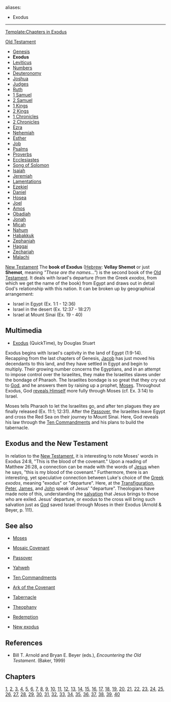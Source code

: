 aliases:
- Exodus
---
[Template:Chapters in Exodus](http://www.theopedia.com/index.php?title=Template:Chapters_in_Exodus&action=edit&redlink=1 "Template:Chapters in Exodus (page does not exist)")

[Old Testament](Old_Testament "Old Testament")
-   [Genesis](Genesis "Genesis")
-   **Exodus**
-   [Leviticus](Leviticus "Leviticus")
-   [Numbers](Book_of_Numbers "Book of Numbers")
-   [Deuteronomy](Deuteronomy "Deuteronomy")
-   [Joshua](Book_of_Joshua "Book of Joshua")
-   [Judges](Book_of_Judges "Book of Judges")
-   [Ruth](Book_of_Ruth "Book of Ruth")
-   [1 Samuel](Books_of_Samuel "Books of Samuel")
-   [2 Samuel](Books_of_Samuel "Books of Samuel")
-   [1 Kings](Books_of_Kings "Books of Kings")
-   [2 Kings](Books_of_Kings "Books of Kings")
-   [1 Chronicles](Books_of_Chronicles "Books of Chronicles")
-   [2 Chronicles](Books_of_Chronicles "Books of Chronicles")
-   [Ezra](Book_of_Ezra "Book of Ezra")
-   [Nehemiah](Book_of_Nehemiah "Book of Nehemiah")
-   [Esther](Book_of_Esther "Book of Esther")
-   [Job](Book_of_Job "Book of Job")
-   [Psalms](Book_of_Psalms "Book of Psalms")
-   [Proverbs](Book_of_Proverbs "Book of Proverbs")
-   [Ecclesiastes](Ecclesiastes "Ecclesiastes")
-   [Song of Solomon](Song_of_Solomon "Song of Solomon")
-   [Isaiah](Book_of_Isaiah "Book of Isaiah")
-   [Jeremiah](Book_of_Jeremiah "Book of Jeremiah")
-   [Lamentations](Book_of_Lamentations "Book of Lamentations")
-   [Ezekiel](Book_of_Ezekiel "Book of Ezekiel")
-   [Daniel](Book_of_Daniel "Book of Daniel")
-   [Hosea](Book_of_Hosea "Book of Hosea")
-   [Joel](Book_of_Joel "Book of Joel")
-   [Amos](Book_of_Amos "Book of Amos")
-   [Obadiah](Book_of_Obadiah "Book of Obadiah")
-   [Jonah](Book_of_Jonah "Book of Jonah")
-   [Micah](Book_of_Micah "Book of Micah")
-   [Nahum](Book_of_Nahum "Book of Nahum")
-   [Habakkuk](Book_of_Habakkuk "Book of Habakkuk")
-   [Zephaniah](Book_of_Zephaniah "Book of Zephaniah")
-   [Haggai](Book_of_Haggai "Book of Haggai")
-   [Zechariah](Book_of_Zechariah "Book of Zechariah")
-   [Malachi](Book_of_Malachi "Book of Malachi")

[New Testament](New_Testament "New Testament")
The **book of Exodus** ([Hebrew](Hebrew "Hebrew"):
**Vellay Shemot** or just **Shemot**, meaning
*"These are the names..."*) is the second book of the
[Old Testament](Old_Testament "Old Testament"). It deals with
Israel's departure (from the Greek *exodos*, from which we get the
name of the book) from Egypt and draws out in detail God's
relationship with this nation. It can be broken up by geographical
arrangement:

-   Israel in Egypt (Ex. 1:1 - 12:36)
-   Israel in the desert (Ex. 12:37 - 18:27)
-   Israel at Mount Sinai (Ex. 19 - 40)

## Multimedia

-   [Exodus](http://biblicaltraining.org/audio/OT500/ots_02.mov)
    (QuickTime), by Douglas Stuart

Exodus begins with Israel's captivity in the land of Egypt
(1:9-14). Recapping from the last chapters of Genesis,
[Jacob](Jacob "Jacob") has just moved his decendants to this land,
and they have settled in Egypt and begin to multiply. Their growing
number concerns the Egyptians, and in an attempt to impose control
over the Israelites, they make the Israelites slaves under the
bondage of Pharaoh. The Israelites bondage is so great that they
cry out to [God](God "God"), and he answers them by raising up a
prophet, [Moses](Moses "Moses"). Throughout Exodus, God
[reveals Himself](Revelation_of_God "Revelation of God") more fully
through Moses (cf. Ex. 3:14) to Israel.

Moses tells Pharaoh to let the Israelites go, and after ten plagues
they are finally released (Ex. 11:1; 12:31). After the
[Passover](index.php?title=Passover&action=edit&redlink=1 "Passover (page does not exist)"),
the Israelites leave Egypt and cross the Red Sea on their journey
to Mount Sinai. Here, God reveals his law through the
[Ten Commandments](Ten_Commandments "Ten Commandments") and his
plans to build the tabernacle.

## Exodus and the New Testament

In relation to the [New Testament](New_Testament "New Testament"),
it is interesting to note Moses' words in Exodus 24:8, "This is the
blood of the covenant." Upon a reading of Matthew 26:28, a
connection can be made with the words of [Jesus](Jesus "Jesus")
when he says, "this is my blood of the covenant." Furthermore,
there is an interesting, yet speculative connection between Luke's
choice of the [Greek](Greek "Greek") *exodos*, meaning "exodus" or
"departure". Here, at the
[Transfiguration](Transfiguration "Transfiguration"),
[Peter](Peter "Peter"), [James](James "James"), and
[John](John "John") speak of Jesus' "departure". Theologians have
made note of this, understanding the
[salvation](Salvation "Salvation") that Jesus brings to those who
are exiled. Jesus' departure, or exodus to the cross will bring
such salvation just as [God](God "God") saved Israel through Moses
in their Exodus (Arnold & Beyer, p. 111).

## See also

-   [Moses](Moses "Moses")
-   [Mosaic Covenant](Mosaic_Covenant "Mosaic Covenant")
-   [Passover](index.php?title=Passover&action=edit&redlink=1 "Passover (page does not exist)")
-   [Yahweh](Yahweh "Yahweh")
-   [Ten Commandments](Ten_Commandments "Ten Commandments")

-   [Ark of the Covenant](Ark_of_the_Covenant "Ark of the Covenant")
-   [Tabernacle](Tabernacle "Tabernacle")
-   [Theophany](Theophany "Theophany")
-   [Redemption](Redemption "Redemption")
-   [New exodus](index.php?title=New_exodus&action=edit&redlink=1 "New exodus (page does not exist)")

## References

-   Bill T. Arnold and Bryan E. Beyer (eds.),
    *Encountering the Old Testament*. (Baker, 1999)



## Chapters

[1](index.php?title=Exodus_1&action=edit&redlink=1 "Exodus 1 (page does not exist)"),
[2](index.php?title=Exodus_2&action=edit&redlink=1 "Exodus 2 (page does not exist)"),
[3](index.php?title=Exodus_3&action=edit&redlink=1 "Exodus 3 (page does not exist)"),
[4](index.php?title=Exodus_4&action=edit&redlink=1 "Exodus 4 (page does not exist)"),
[5](index.php?title=Exodus_5&action=edit&redlink=1 "Exodus 5 (page does not exist)"),
[6](index.php?title=Exodus_6&action=edit&redlink=1 "Exodus 6 (page does not exist)"),
[7](index.php?title=Exodus_7&action=edit&redlink=1 "Exodus 7 (page does not exist)"),
[8](index.php?title=Exodus_8&action=edit&redlink=1 "Exodus 8 (page does not exist)"),
[9](index.php?title=Exodus_9&action=edit&redlink=1 "Exodus 9 (page does not exist)"),
[10](index.php?title=Exodus_10&action=edit&redlink=1 "Exodus 10 (page does not exist)"),
[11](Exodus_11 "Exodus 11"),
[12](index.php?title=Exodus_12&action=edit&redlink=1 "Exodus 12 (page does not exist)"),
[13](index.php?title=Exodus_13&action=edit&redlink=1 "Exodus 13 (page does not exist)"),
[14](index.php?title=Exodus_14&action=edit&redlink=1 "Exodus 14 (page does not exist)"),
[15](Exodus_15 "Exodus 15"),
[16](index.php?title=Exodus_16&action=edit&redlink=1 "Exodus 16 (page does not exist)"),
[17](index.php?title=Exodus_17&action=edit&redlink=1 "Exodus 17 (page does not exist)"),
[18](index.php?title=Exodus_18&action=edit&redlink=1 "Exodus 18 (page does not exist)"),
[19](index.php?title=Exodus_19&action=edit&redlink=1 "Exodus 19 (page does not exist)"),
[20](index.php?title=Exodus_20&action=edit&redlink=1 "Exodus 20 (page does not exist)"),
[21](index.php?title=Exodus_21&action=edit&redlink=1 "Exodus 21 (page does not exist)"),
[22](index.php?title=Exodus_22&action=edit&redlink=1 "Exodus 22 (page does not exist)"),
[23](index.php?title=Exodus_23&action=edit&redlink=1 "Exodus 23 (page does not exist)"),
[24](index.php?title=Exodus_24&action=edit&redlink=1 "Exodus 24 (page does not exist)"),
[25](index.php?title=Exodus_25&action=edit&redlink=1 "Exodus 25 (page does not exist)"),
[26](index.php?title=Exodus_26&action=edit&redlink=1 "Exodus 26 (page does not exist)"),
[27](index.php?title=Exodus_27&action=edit&redlink=1 "Exodus 27 (page does not exist)"),
[28](index.php?title=Exodus_28&action=edit&redlink=1 "Exodus 28 (page does not exist)"),
[29](index.php?title=Exodus_29&action=edit&redlink=1 "Exodus 29 (page does not exist)"),
[30](index.php?title=Exodus_30&action=edit&redlink=1 "Exodus 30 (page does not exist)"),
[31](index.php?title=Exodus_31&action=edit&redlink=1 "Exodus 31 (page does not exist)"),
[32](index.php?title=Exodus_32&action=edit&redlink=1 "Exodus 32 (page does not exist)"),
[33](index.php?title=Exodus_33&action=edit&redlink=1 "Exodus 33 (page does not exist)"),
[34](index.php?title=Exodus_34&action=edit&redlink=1 "Exodus 34 (page does not exist)"),
[35](index.php?title=Exodus_35&action=edit&redlink=1 "Exodus 35 (page does not exist)"),
[36](index.php?title=Exodus_36&action=edit&redlink=1 "Exodus 36 (page does not exist)"),
[37](index.php?title=Exodus_37&action=edit&redlink=1 "Exodus 37 (page does not exist)"),
[38](index.php?title=Exodus_38&action=edit&redlink=1 "Exodus 38 (page does not exist)"),
[39](index.php?title=Exodus_39&action=edit&redlink=1 "Exodus 39 (page does not exist)"),
[40](index.php?title=Exodus_40&action=edit&redlink=1 "Exodus 40 (page does not exist)")



